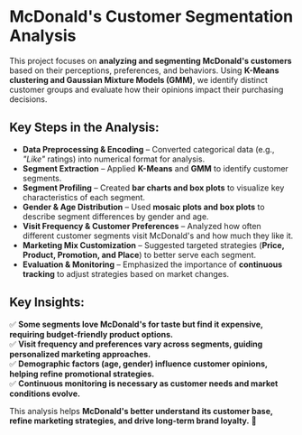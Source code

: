 # McDonald's Customer Segmentation Analysis

This project focuses on **analyzing and segmenting McDonald's customers** based on their perceptions, preferences, and behaviors. Using **K-Means clustering and Gaussian Mixture Models (GMM)**, we identify distinct customer groups and evaluate how their opinions impact their purchasing decisions.

## Key Steps in the Analysis:
- **Data Preprocessing & Encoding** – Converted categorical data (e.g., *"Like"* ratings) into numerical format for analysis.
- **Segment Extraction** – Applied **K-Means** and **GMM** to identify customer segments.
- **Segment Profiling** – Created **bar charts and box plots** to visualize key characteristics of each segment.
- **Gender & Age Distribution** – Used **mosaic plots and box plots** to describe segment differences by gender and age.
- **Visit Frequency & Customer Preferences** – Analyzed how often different customer segments visit McDonald's and how much they like it.
- **Marketing Mix Customization** – Suggested targeted strategies (**Price, Product, Promotion, and Place**) to better serve each segment.
- **Evaluation & Monitoring** – Emphasized the importance of **continuous tracking** to adjust strategies based on market changes.

## Key Insights:
✅ **Some segments love McDonald's for taste but find it expensive, requiring budget-friendly product options.**  
✅ **Visit frequency and preferences vary across segments, guiding personalized marketing approaches.**  
✅ **Demographic factors (age, gender) influence customer opinions, helping refine promotional strategies.**  
✅ **Continuous monitoring is necessary as customer needs and market conditions evolve.**  

This analysis helps **McDonald's better understand its customer base, refine marketing strategies, and drive long-term brand loyalty.** 🚀
